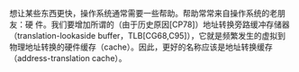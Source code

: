 想让某些东西更快，操作系统通常需要一些帮助。帮助常常来自操作系统的老朋友：硬
件。我们要增加所谓的（由于历史原因[CP78]）地址转换旁路缓冲存储器（translation-lookaside buffer，TLB[CG68,C95]），它就是频繁发生的虚拟到物理地址转换的硬件缓存（cache）。因此，更好的名称应该是地址转换缓存（address-translation cache）。